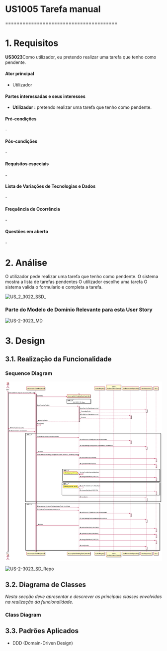 # US1005 Tarefa manual
=======================================


# 1. Requisitos


**US3023**Como utilizador, eu pretendo realizar uma tarefa que tenho como pendente.
#### Ator principal

* Utilizador

#### Partes interessadas e seus interesses

* **Utilizador :** pretendo realizar uma tarefa que tenho como pendente.



#### Pré-condições

\-

#### Pós-condições

\-
#### Requisitos especiais

\-

#### Lista de Variações de Tecnologias e Dados

\-

#### Frequência de Ocorrência

\-

#### Questões em aberto
\-
# 2. Análise
O utilizador pede realizar uma tarefa que tenho como pendente.
O sistema mostra a lista de tarefas pendentes
O utilizador escolhe uma tarefa
O sistema valida o formulario e completa a tarefa.

![US_2_3022_SSD_](US_2_3022_SSD_.svg)
### Parte do Modelo de Domínio Relevante para esta User Story

![US-2-3023_MD](US-2-3023_MD.svg)

# 3. Design
## 3.1. Realização da Funcionalidade

###	Sequence Diagram

![US-2-3022_SD_](US_2_3022_SD_.svg)



![US-2-3023_SD_Repo](US-2-3023_SD_Repo.svg)

## 3.2. Diagrama de Classes

*Nesta secção deve apresentar e descrever as principais classes envolvidas na realização da funcionalidade.*

###	Class Diagram


## 3.3. Padrões Aplicados


* DDD (Domain-Driven Design)
